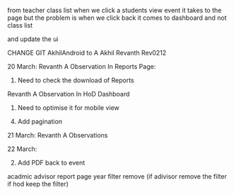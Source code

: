 <!-- Create the modal to show certificate new the pdf proof  -->


<!-- #teacher profile -> class assigned should be section name -->

<!-- #teacher profile remove Teacher ID from bottom -->

<!-- #student dashboard ->upcoming events backbutton -->

<!-- #teacher dashboard events list Invalid Date -->

<!-- homepage edit it -->

<!-- HOD MAM add year filter -->

<!-- add review comments -->

from teacher class list when we click a students view event it takes to the page but the problem is when we click back it comes to dashboard and not class list

<!-- student upcoming event back button  -->
and update the ui

<!-- upcoming event navigate correctly in student dashboard -->

<!-- hod profile page do same format as student/teacher profile -->

<!-- password show/hide icon -->

<!-- #add upcoming evnts for faculty also  -->


CHANGE GIT
AkhilAndroid to A Akhil
Revanth Rev0212


20 March:
Revanth A Observation In Reports Page:

1. Need to check the download of Reports
<!-- 2. Need to check the inactive students -->
<!-- 3. There are class Name Coming 2 Times Need to fix that -->
<!-- 4. Class Activity Summary Table Department Column must be removed -->

Revanth A Observation In HoD Dashboard

1. Need to optimise it for mobile view
<!-- 2. Need year filter in All Classses in all classes overview -->
<!-- 3. The Points is not comming for students in (Class View) -->
4. Add pagination


21 March:
Revanth A Observations 
<!-- 1. Leaderboard Yearwise,Department wise Filer(backend) - Fixed -->
<!-- 2. Have the LeftDashboard Constant in all pages -->
<!-- 3. Remove Back to Dashboard -->
<!-- 4. Make the Profile Page Similar to HOD Profile Page -->

22 March:
<!-- 1. Add a file size limit -->
2. Add PDF back to event
<!-- 3. Teacherdashboard class list Unauthorized -->



<!-- inactive students UI -->
<!-- 
Apply Similar Updates to All Report Methods
You'll need to apply the department filtering approach to all other report methods: -->

<!-- getTopStudents -->
<!-- getPopularCategories -->
<!-- getClassPerformance -->
<!-- getApprovalRates
getCategoryPerformanceByClass
getTrends
getClassParticipation -->





acadmic advisor report page year filter remove (if adivisor remove the filter if hod keep the filter)